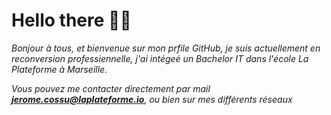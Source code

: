 # Hello there 👋🏻

*Bonjour à tous, et bienvenue sur mon prfile GitHub, je suis actuellement en reconversion professiennelle, j'ai intégeé un Bachelor IT dans l'école La Plateforme à Marseille.*
*<p> Vous pouvez me contacter directement par mail ***jerome.cossu@laplateforme.io***, ou bien sur mes différents réseaux </p>*





